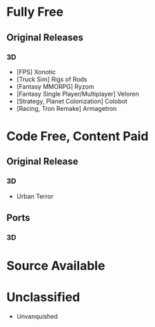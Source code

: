 # Fully Free
## Original Releases
### 3D
- [FPS] Xonotic
- [Truck Sim] Rigs of Rods
- [Fantasy MMORPG] Ryzom
- [Fantasy Single Player/Multiplayer] Veloren
- [Strategy, Planet Colonization] Colobot
- [Racing, Tron Remake] Armagetron
# Code Free, Content Paid

## Original Release
### 3D
- Urban Terror
## Ports
### 3D
# Source Available

# Unclassified
- Unvanquished
